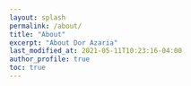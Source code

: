 ```yaml
---
layout: splash
permalink: /about/
title: "About"
excerpt: "About Dor Azaria"
last_modified_at: 2021-05-11T10:23:16-04:00
author_profile: true
toc: true
---
```

